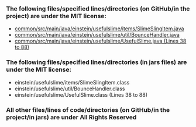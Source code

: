 ### The following files/specified lines/directories (on GitHub/in the project) are under the MIT license:
- [common/src/main/java/einstein/usefulslime/items/SlimeSlingItem.java](common/src/main/java/einstein/usefulslime/items/SlimeSlingItem.java)
- [common/src/main/java/einstein/usefulslime/util/BounceHandler.java](common/src/main/java/einstein/usefulslime/util/BounceHandler.java)
- [common/src/main/java/einstein/usefulslime/UsefulSlime.java (Lines 38 to 88)](common/src/main/java/einstein/usefulslime/UsefulSlime.java#L38C1-L88C6)

### The following files/specified lines/directories (in jars files) are under the MIT license:
- einstein/usefulslime/items/SlimeSlingItem.class
- einstein/usefulslime/util/BounceHandler.class
- einstein/usefulslime/UsefulSlime.class (Lines 38 to 88)

### All other files/lines of code/directories (on GitHub/in the project/in jars) are under All Rights Reserved

